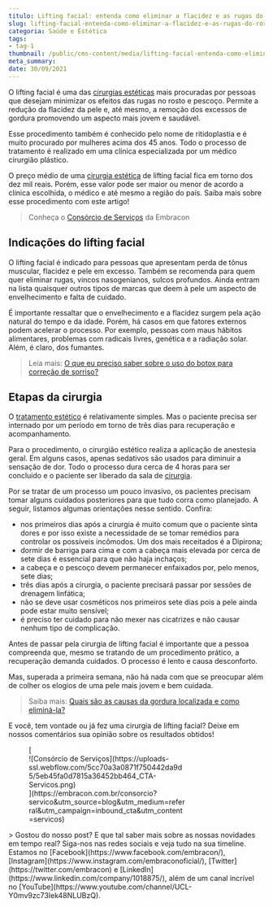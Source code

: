 ```yaml
---
titulo: Lifting facial: entenda como eliminar a flacidez e as rugas do rosto
slug: lifting-facial-entenda-como-eliminar-a-flacidez-e-as-rugas-do-rosto
categoria: Saúde e Estética
tags:
- tag-1
thumbnail: /public/cms-content/media/lifting-facial-entenda-como-eliminar-a-flacidez-e-as-rugas-do-rosto.jpeg
meta_summary: 
date: 30/09/2021
---
```

O lifting facial é uma das [cirurgias estéticas](https://www.embracon.com.br/blog/tudo-sobre-o-consorcio-de-cirurgia-plastica-embracon) mais procuradas por pessoas que desejam minimizar os efeitos das rugas no rosto e pescoço. Permite a redução da flacidez da pele e, até mesmo, a remoção dos excessos de gordura promovendo um aspecto mais jovem e saudável.

Esse procedimento também é conhecido pelo nome de ritidoplastia e é muito procurado por mulheres acima dos 45 anos. Todo o processo de tratamento é realizado em uma clínica especializada por um médico cirurgião plástico.

O preço médio de uma [cirurgia estética](https://www.embracon.com.br/blog/o-que-e-e-como-funciona-o-consorcio-para-cirurgia) de lifting facial fica em torno dos dez mil reais. Porém, esse valor pode ser maior ou menor de acordo a clínica escolhida, o médico e até mesmo a região do país. Saiba mais sobre esse procedimento com este artigo!

> Conheça o [Consórcio de Serviços](https://www.embracon.com.br/consorcio-servicos) da Embracon

Indicações do lifting facial
----------------------------

O lifting facial é indicado para pessoas que apresentam perda de tônus muscular, flacidez e pele em excesso. Também se recomenda para quem quer eliminar rugas, vincos nasogenianos, sulcos profundos. Ainda entram na lista quaisquer outros tipos de marcas que deem à pele um aspecto de envelhecimento e falta de cuidado.

É importante ressaltar que o envelhecimento e a flacidez surgem pela ação natural do tempo e da idade. Porém, há casos em que fatores externos podem acelerar o processo. Por exemplo, pessoas com maus hábitos alimentares, problemas com radicais livres, genética e a radiação solar. Além, é claro, dos fumantes.

> Leia mais: [O que eu preciso saber sobre o uso do botox para correção de sorriso?](https://www.embracon.com.br/blog/o-que-eu-preciso-saber-sobre-o-uso-do-botox-para-correcao-de-sorriso)

Etapas da cirurgia
------------------

O [tratamento estético](https://www.embracon.com.br/blog/procedimentos-esteticos-para-emagrecer-quais-sao-os-melhores) é relativamente simples. Mas o paciente precisa ser internado por um período em torno de três dias para recuperação e acompanhamento.

Para o procedimento, o cirurgião estético realiza a aplicação de anestesia geral. Em alguns casos, apenas sedativos são usados para diminuir a sensação de dor. Todo o processo dura cerca de 4 horas para ser concluído e o paciente ser liberado da sala de [cirurgia](https://www.embracon.com.br/blog/como-escolher-um-consorcio-de-cirurgia-plastica-em-6-passos).

Por se tratar de um processo um pouco invasivo, os pacientes precisam tomar alguns cuidados posteriores para que tudo corra como planejado. A seguir, listamos algumas orientações nesse sentido. Confira:

- nos primeiros dias após a cirurgia é muito comum que o paciente sinta dores e por isso existe a necessidade de se tomar remédios para controlar os possíveis incômodos. Um dos mais receitados é a Dipirona;
- dormir de barriga para cima e com a cabeça mais elevada por cerca de sete dias é essencial para que não haja inchaços;
- a cabeça e o pescoço devem permanecer enfaixados por, pelo menos, sete dias;
- três dias após a cirurgia, o paciente precisará passar por sessões de drenagem linfática;
- não se deve usar cosméticos nos primeiros sete dias pois a pele ainda pode estar muito sensível;
- é preciso ter cuidado para não mexer nas cicatrizes e não causar nenhum tipo de complicação.

Antes de passar pela cirurgia de lifting facial é importante que a pessoa compreenda que, mesmo se tratando de um procedimento prático, a recuperação demanda cuidados. O processo é lento e causa desconforto.

Mas, superada a primeira semana, não há nada com que se preocupar além de colher os elogios de uma pele mais jovem e bem cuidada.

> Saiba mais: [Quais são as causas da gordura localizada e como eliminá-la?](https://www.embracon.com.br/blog/quais-sao-as-causas-da-gordura-localizada-e-como-elimina-la)

E você, tem vontade ou já fez uma cirurgia de lifting facial? Deixe em nossos comentários sua opinião sobre os resultados obtidos!

<figure class="w-richtext-figure-type-image w-richtext-align-center" style="max-width:310px">[<div>![Consórcio de Serviços](https://uploads-ssl.webflow.com/5cc70a3a0871f750442da9d5/5eb45fa0d7815a36452bb464_CTA-Servicos.png)</div>](https://embracon.com.br/consorcio?servico&utm_source=blog&utm_medium=referral&utm_campaign=inbound_cta&utm_content=servicos)</figure>> Gostou do nosso post? E que tal saber mais sobre as nossas novidades em tempo real? Siga-nos nas redes sociais e veja tudo na sua timeline. Estamos no [Facebook](https://www.facebook.com/embracon/), [Instagram](https://www.instagram.com/embraconoficial/), [Twitter](https://twitter.com/embracon) e [LinkedIn](https://www.linkedin.com/company/1018875/), além de um canal incrível no [YouTube](https://www.youtube.com/channel/UCL-Y0mv9zc73Iek48NLUBzQ).
